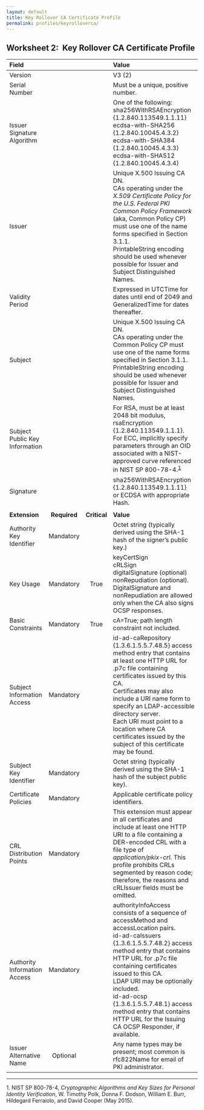 ```yaml
---
layout: default
title: Key Rollover CA Certificate Profile
permalink: profiles/keyrolloverca/
---
```


## Worksheet 2:&nbsp;&nbsp;Key Rollover CA Certificate Profile

| **Field** |       |       | **Value**                             |
| :-------- | :---: | :---: | :-------------------------------     |
| Version   |       |       | V3 (2)                                 |
| Serial Number   |       |       | Must be a unique, positive number. |
| Issuer Signature Algorithm   |       |       |  One of the following: <br>sha256WithRSAEncryption {1.2.840.113549.1.1.11} <br>ecdsa-with-SHA256 {1.2.840.10045.4.3.2} <br>ecdsa-with-SHA384 {1.2.840.10045.4.3.3} <br>ecdsa-with-SHA512 {1.2.840.10045.4.3.4} | 
| Issuer   |       |       |  Unique X.500 Issuing CA DN. <br>CAs operating under the _X.509 Certificate Policy for the U.S. Federal PKI Common Policy Framework_ (aka, Common Policy CP) must use one of the name forms specified in Section 3.1.1.<br>PrintableString encoding should be used whenever possible for Issuer and Subject Distinguished Names. |
| Validity Period   |       |       |  Expressed in UTCTime for dates until end of 2049 and GeneralizedTime for dates thereafter.  | 
| Subject   |       |       |   Unique X.500 Issuing CA DN.<br>CAs operating under the Common Policy CP must use one of the name forms specified in Section 3.1.1.<br>PrintableString encoding should be used whenever possible for Issuer and Subject Distinguished Names.  |
| Subject Public Key Information   |       |       |   For RSA, must be at least 2048 bit modulus, rsaEncryption {1.2.840.113549.1.1.1}.<br>For ECC, implicitly specify parameters through an OID associated with a NIST-approved curve referenced in NIST SP 800-78-4.<sup>[1](#1)</sup>   |
| Signature   |       |       |   sha256WithRSAEncryption {1.2.840.113549.1.1.11}<br>or ECDSA with appropriate Hash.   |
|               |                 |              |                                       |
| **Extension** |  **Required**   | **Critical** | **Value**                             |
| Authority Key Identifier  | Mandatory |  |  Octet string (typically derived using the SHA-1 hash of the signer’s public key.) |
| Key Usage  | Mandatory | True |  keyCertSign<br>cRLSign<br>digitalSignature (optional)<br>nonRepudiation (optional).<br>DigitalSignature and nonRepudiation are allowed only when the CA also signs OCSP responses. |
| Basic Constraints   | Mandatory | True |  cA=True; path length constraint not included. |
| Subject Information Access   | Mandatory |  |  id-ad-caRepository {1.3.6.1.5.5.7.48.5} access method entry that contains at least one HTTP URL for .p7c file containing certificates issued by this CA.<br>Certificates may also include a URI name form to specify an LDAP-accessible directory server.<br>Each URI must point to a location where CA certificates issued by the subject of this certificate may be found.  |
| Subject Key Identifier   | Mandatory |  | Octet string (typically derived using the SHA-1 hash of the subject public key).   |
| Certificate Policies   | Mandatory  |  | Applicable certificate policy identifiers. |
| CRL Distribution Points   | Mandatory  |  | This extension must appear in all certificates and include at least one HTTP URI to a file containing a DER-encoded CRL with a file type of _application/pkix-crl_. This profile prohibits CRLs segmented by reason code; therefore, the reasons and cRLIssuer fields must be omitted.  |
| Authority Information Access   | Mandatory  |  | authorityInfoAccess consists of a sequence of accessMethod and accessLocation pairs.<br>id-ad-caIssuers {1.3.6.1.5.5.7.48.2} access method entry that contains HTTP URL for .p7c file containing certificates issued to this CA.<br>LDAP URI may be optionally included.<br>id-ad-ocsp {1.3.6.1.5.5.7.48.1} access method entry that contains HTTP URL for the Issuing CA OCSP Responder, if available. |
| Issuer Alternative Name   | Optional  |  | Any name types may be present; most common is rfc822Name for email of PKI administrator. |

-------
<a name="1">1</a>. NIST SP 800-78-4, _Cryptographic Algorithms and Key Sizes for Personal Identity Verification_, W. Timothy Polk, Donna F. Dodson, William E. Burr, Hildegard Ferraiolo, and David Cooper (May 2015).<br>
